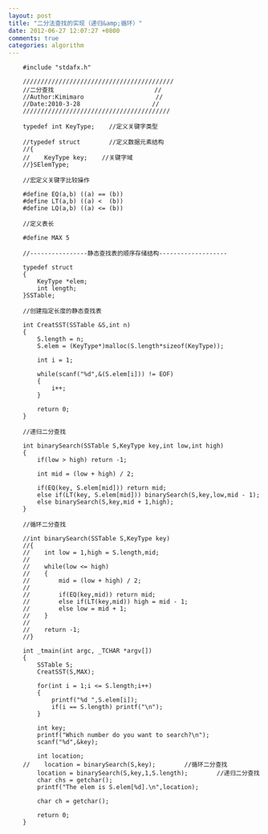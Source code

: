 ```yaml
---
layout: post
title: "二分法查找的实现（递归&amp;循环）"
date: 2012-06-27 12:07:27 +0800
comments: true
categories: algorithm
---
```


		#include "stdafx.h"
		
		//////////////////////////////////////////
		//二分查找                            //
		//Author:Kimimaro                    //
		//Date:2010-3-28                    //
		/////////////////////////////////////////

<!--more-->		
		typedef int KeyType;    //定义关键字类型
		
		//typedef struct        //定义数据元素结构
		//{
		//    KeyType key;    //关键字域
		//}SElemType;
		
		//宏定义关键字比较操作
		
		#define EQ(a,b) ((a) == (b))
		#define LT(a,b) ((a) <  (b))
		#define LQ(a,b) ((a) <= (b))
		
		//定义表长
		
		#define MAX 5
		
		//----------------静态查找表的顺序存储结构-------------------
		
		typedef struct
		{
		    KeyType *elem;
		    int length;
		}SSTable;
		
		//创建指定长度的静态查找表
		
		int CreatSST(SSTable &S,int n)
		{
		    S.length = n;
		    S.elem = (KeyType*)malloc(S.length*sizeof(KeyType));
		
		    int i = 1;
		
		    while(scanf("%d",&(S.elem[i])) != EOF)
		    {
		        i++;
		    }
		   
		    return 0;
		}
		
		//递归二分查找
		
		int binarySearch(SSTable S,KeyType key,int low,int high)
		{
		    if(low > high) return -1;
		
		    int mid = (low + high) / 2;
		
		    if(EQ(key, S.elem[mid])) return mid;
		    else if(LT(key, S.elem[mid])) binarySearch(S,key,low,mid - 1);
		    else binarySearch(S,key,mid + 1,high);
		}
		
		//循环二分查找
		
		//int binarySearch(SSTable S,KeyType key)
		//{
		//    int low = 1,high = S.length,mid;
		//
		//    while(low <= high)
		//    {
		//        mid = (low + high) / 2;
		//
		//        if(EQ(key,mid)) return mid;
		//        else if(LT(key,mid)) high = mid - 1;
		//        else low = mid + 1;
		//    }
		//
		//    return -1;
		//}
		
		int _tmain(int argc, _TCHAR *argv[])
		{
		    SSTable S;
		    CreatSST(S,MAX);
		
		    for(int i = 1;i <= S.length;i++)
		    {
		        printf("%d ",S.elem[i]);
		        if(i == S.length) printf("\n");
		    }
		
		    int key;
		    printf("Which number do you want to search?\n");
		    scanf("%d",&key);
		
		    int location;
		//    location = binarySearch(S,key);        //循环二分查找
		    location = binarySearch(S,key,1,S.length);        //递归二分查找
		    char chs = getchar();
		    printf("The elem is S.elem[%d].\n",location);
		
		    char ch = getchar();
		   
		    return 0;
		}